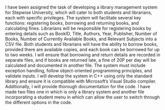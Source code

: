 I have been assigned the task of developing a library management system for Stepwise University, which will cater to both students and librarians, each with specific privileges. The system will facilitate several key functions: registering books, borrowing and returning books, and calculating fines. Librarians will be responsible for registering books by entering details such as BookID, Title, Authors, Year, Publisher, Number of Books, Number of Currently Available Books, and Relevant Subjects into a CSV file. Both students and librarians will have the ability to borrow books, provided there are available copies, and each book can be borrowed for up to two weeks. I will ensure that borrowing and return details are recorded in separate files, and if books are returned late, a fine of 20P per day will be calculated and documented in another file. The system must include exception handling, follow object-oriented programming principles, and validate inputs. I will develop the system in C++ using only the standard library and ensure it is compatible with Microsoft’s Visual Studio compiler. Additionally, I will provide thorough documentation for the code. I have made two files one in which is only a library system and another file incorporating a student menu in which can allow the user to switch through the different options in the code.
